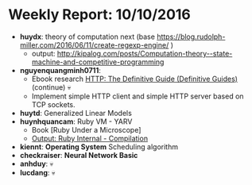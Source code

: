 # Weekly Report: 10/10/2016
- **huydx**: theory of computation next (base https://blog.rudolph-miller.com/2016/06/11/create-regexp-engine/ )
  - output: http://kipalog.com/posts/Computation-theory--state-machine-and-competitive-programming
- **nguyenquangminh0711**:
  - Ebook research [HTTP: The Definitive Guide (Definitive Guides)](https://www.amazon.com/HTTP-Definitive-Guide-Guides/dp/1565925092/ref=sr_1_1?ie=UTF8&qid=1474426868&sr=8-1&keywords=http+the+definitive+guide) (continue) 💀
  - Implement simple HTTP client and simple HTTP server based on TCP sockets.
- **huytd**: Generalized Linear Models
- **huynhquancam**: Ruby VM - YARV
  - Book [Ruby Under a Microscope]
  - [Output: Ruby Internal - Compilation](http://kipalog.com/posts/Ruby-Internal---Code-Ruby-cua-ban-duoc-thuc-thi-nhu-the-nao---Compilation--Phan-3)
- **kiennt**: **Operating System** Scheduling algorithm
- **checkraiser**: **Neural Network Basic**
- **anhduy**: 💀
- **lucdang**: 💀
